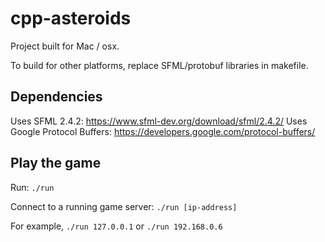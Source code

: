 # cpp-asteroids

Project built for Mac / osx.

To build for other platforms, replace SFML/protobuf libraries in makefile.

## Dependencies
Uses SFML 2.4.2: https://www.sfml-dev.org/download/sfml/2.4.2/
Uses Google Protocol Buffers: https://developers.google.com/protocol-buffers/

## Play the game
Run:
`./run`

Connect to a running game server:
`./run [ip-address]`

For example, `./run 127.0.0.1` or `./run 192.168.0.6`
